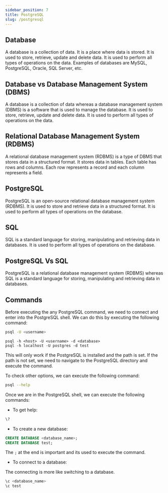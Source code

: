 ```yaml
---
sidebar_position: 7
title: PostgreSQL
slug: /postgresql
---
```


## Database

A database is a collection of data. It is a place where data is stored. It is used to store, retrieve, update and delete data. It is used to perform all types of operations on the data. Examples of databases are MySQL, PostgreSQL, Oracle, SQL Server, etc.

## Database vs Database Management System (DBMS)

A database is a collection of data whereas a database management system (DBMS) is a software that is used to manage the database. It is used to store, retrieve, update and delete data. It is used to perform all types of operations on the data.

## Relational Database Management System (RDBMS)

A relational database management system (RDBMS) is a type of DBMS that stores data in a structured format. It stores data in tables. Each table has rows and columns. Each row represents a record and each column represents a field.

## PostgreSQL

PostgreSQL is an open-source relational database management system (RDBMS). It is used to store and retrieve data in a structured format. It is used to perform all types of operations on the database.

## SQL

SQL is a standard language for storing, manipulating and retrieving data in databases. It is used to perform all types of operations on the database.

## PostgreSQL Vs SQL

PostgreSQL is a relational database management system (RDBMS) whereas SQL is a standard language for storing, manipulating and retrieving data in databases.

## Commands

Before executing the any PostgreSQL command, we need to connect and enter into the PostgreSQL shell. We can do this by executing the following command:

```bash
psql -U <username>
```

```
psql -h <host> -U <username> -d <database>
psql -h localhost -U postgres -d test
```


This will only work if the PostgreSQL is installed and the path is set. If the path is not set, we need to navigate to the PostgreSQL directory and execute the command.

To check other options, we can execute the following command:

```bash
psql --help
```

Once we are in the PostgreSQL shell, we can execute the following commands:

- To get help:

```sql
\?
```

- To create a new database:

```sql
CREATE DATABASE <database_name>;
CREATE DATABASE test;
```

The `;` at the end is important and its used to execute the command.

- To connect to a database:

The connecting is more like switching to a database.

```sql
\c <database_name>
\c test
```

